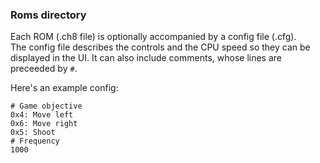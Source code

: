 ### Roms directory

Each ROM (.ch8 file) is optionally accompanied by a config file (.cfg).  
The config file describes the controls and the CPU speed so they can be
displayed in the UI. It can also include comments, whose lines are preceeded by `#`.  

Here's an example config:
```
# Game objective
0x4: Move left
0x6: Move right
0x5: Shoot
# Frequency
1000
```
